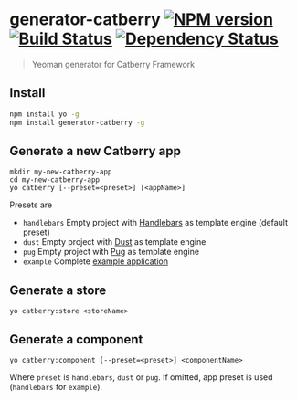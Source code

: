 # generator-catberry [![NPM version][npm-image]][npm-url] [![Build Status][travis-image]][travis-url] [![Dependency Status][daviddm-image]][daviddm-url]
> Yeoman generator for Catberry Framework

## Install
```bash
npm install yo -g
npm install generator-catberry -g
```

## Generate a new Catberry app
```
mkdir my-new-catberry-app
cd my-new-catberry-app
yo catberry [--preset=<preset>] [<appName>]
```
Presets are
* `handlebars` Empty project with [Handlebars](https://github.com/catberry/catberry-handlebars#readme) as template engine
(default preset)
* `dust` Empty project with [Dust](https://github.com/catberry/catberry-dust#readme) as template engine
* `pug` Empty project with [Pug](https://github.com/catberry/catberry-pug#readme) as template engine
* `example` Complete [example application](https://github.com/catberry/catberry-example#readme)

## Generate a store
```
yo catberry:store <storeName>
```

## Generate a component
```
yo catberry:component [--preset=<preset>] <componentName>
```
Where `preset` is `handlebars`, `dust` or `pug`. If omitted, app preset is used (`handlebars` for `example`).

[npm-image]: https://badge.fury.io/js/generator-catberry.svg
[npm-url]: https://npmjs.org/package/generator-catberry
[travis-image]: https://travis-ci.org/catberry/generator-catberry.svg?branch=master
[travis-url]: https://travis-ci.org/catberry/generator-catberry
[daviddm-image]: https://david-dm.org/catberry/generator-catberry.svg?theme=shields.io
[daviddm-url]: https://david-dm.org/catberry/generator-catberry
